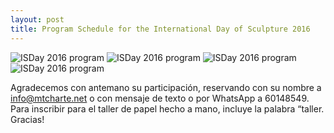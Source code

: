 ```yaml
---
layout: post
title: Program Schedule for the International Day of Sculpture 2016
---
```


![ISDay 2016 program]({{site_url}}/images/20160422_1.jpg)
![ISDay 2016 program]({{site_url}}/images/20160422_2.jpg)
![ISDay 2016 program]({{site_url}}/images/20160422_3.jpg)
![ISDay 2016 program]({{site_url}}/images/20160422_4.jpg)


Agradecemos con antemano su participación, reservando con su nombre a info@mtcharte.net o con mensaje de texto o por WhatsApp a 60148549. Para inscribir para el taller de papel hecho a mano, incluye la palabra “taller. Gracias!